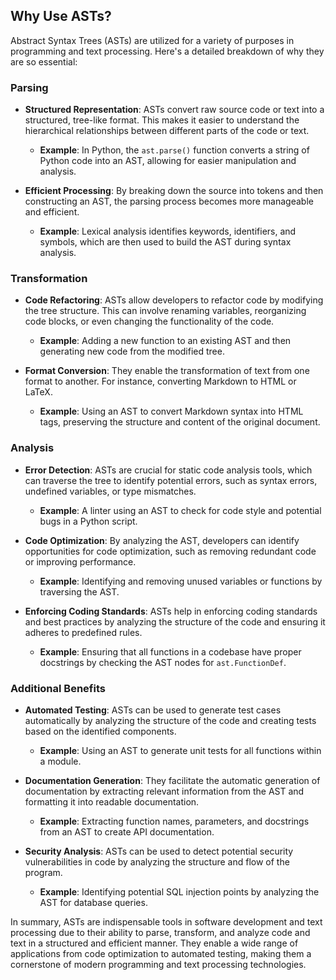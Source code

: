 ## Why Use ASTs?

Abstract Syntax Trees (ASTs) are utilized for a variety of purposes in programming and text processing. Here's a detailed breakdown of why they are so essential:

### Parsing

- **Structured Representation**: ASTs convert raw source code or text into a structured, tree-like format. This makes it easier to understand the hierarchical relationships between different parts of the code or text.
  - **Example**: In Python, the `ast.parse()` function converts a string of Python code into an AST, allowing for easier manipulation and analysis.

- **Efficient Processing**: By breaking down the source into tokens and then constructing an AST, the parsing process becomes more manageable and efficient.
  - **Example**: Lexical analysis identifies keywords, identifiers, and symbols, which are then used to build the AST during syntax analysis.

### Transformation

- **Code Refactoring**: ASTs allow developers to refactor code by modifying the tree structure. This can involve renaming variables, reorganizing code blocks, or even changing the functionality of the code.
  - **Example**: Adding a new function to an existing AST and then generating new code from the modified tree.

- **Format Conversion**: They enable the transformation of text from one format to another. For instance, converting Markdown to HTML or LaTeX.
  - **Example**: Using an AST to convert Markdown syntax into HTML tags, preserving the structure and content of the original document.

### Analysis

- **Error Detection**: ASTs are crucial for static code analysis tools, which can traverse the tree to identify potential errors, such as syntax errors, undefined variables, or type mismatches.
  - **Example**: A linter using an AST to check for code style and potential bugs in a Python script.

- **Code Optimization**: By analyzing the AST, developers can identify opportunities for code optimization, such as removing redundant code or improving performance.
  - **Example**: Identifying and removing unused variables or functions by traversing the AST.

- **Enforcing Coding Standards**: ASTs help in enforcing coding standards and best practices by analyzing the structure of the code and ensuring it adheres to predefined rules.
  - **Example**: Ensuring that all functions in a codebase have proper docstrings by checking the AST nodes for `ast.FunctionDef`.

### Additional Benefits

- **Automated Testing**: ASTs can be used to generate test cases automatically by analyzing the structure of the code and creating tests based on the identified components.
  - **Example**: Using an AST to generate unit tests for all functions within a module.

- **Documentation Generation**: They facilitate the automatic generation of documentation by extracting relevant information from the AST and formatting it into readable documentation.
  - **Example**: Extracting function names, parameters, and docstrings from an AST to create API documentation.

- **Security Analysis**: ASTs can be used to detect potential security vulnerabilities in code by analyzing the structure and flow of the program.
  - **Example**: Identifying potential SQL injection points by analyzing the AST for database queries.

In summary, ASTs are indispensable tools in software development and text processing due to their ability to parse, transform, and analyze code and text in a structured and efficient manner. They enable a wide range of applications from code optimization to automated testing, making them a cornerstone of modern programming and text processing technologies.

